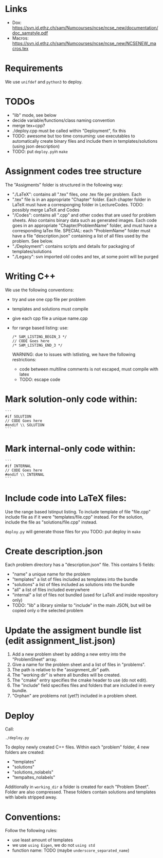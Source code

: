 # Links

- Dox:
    https://svn.id.ethz.ch/sam/Numcourses/ncse/ncse_new/documentation/doc_samstyle.pdf
- Macros:
    https://svn.id.ethz.ch/sam/Numcourses/ncse/ncse_new/NCSENEW_macros.tex

# Requirements

We use `unifdef` and `python3` to deploy.

# TODOs

- "lib" mode, see below
- decide variable/functions/class naming convention
- merge tex+cpp?
- ./deploy.cpp must be called within "Deployment", fix this
- TODO: awesome but too time consuming: use executables to automatically
  create binary files and include them in templates/solutions (using json
  description)
- TODO: put `deploy.py`in `make`

# Assignment codes tree structure

The "Assigments" folder is structured in the following way:
 - "./LaTeX": contains all ".tex" files, *one* .tex file per problem. Each
 - ".tex" file is in an appropriate "Chapter" folder.
   Each chapter folder in LaTeX must have a corresponging folder in LectureCodes.
   TODO: possibly merge LaTeX and Codes
 - "/Codes": contains all ".cpp" and other codes that are used for problem sheets.
   Also contains binary data such as generated images.
   Each code goes in an appropriate "Chapter/ProblemName" folder, and must have a corresponding laTex file.
   SPECIAL: each "ProblemName" folder must have a file "description.json"
   containing a list of all files used by the problem. See below.
 - "./Deployment": contains scripts and details for packaging of templates/solutions
 - "./Legacy": svn imported old codes and tex, at some point will be purged

# Writing C++

We use the following conventions:
- try and use one cpp file per problem
- templates and solutions must compile
- give each cpp file a unique name.cpp
- for range based listing: use:

    ```
    /* SAM_LISTING_BEGIN_3 */
    // CODE Goes here
    /* SAM_LISTING_END_3 */
    ```

    WARNING: due to issues with lstlisting, we have the following restrictions:
    - code between multiline comments is not escaped, must compile with latex
    - TODO: escape code

# Mark solution-only code within:

    ```
    #if SOLUTION
    // CODE Goes here
    #endif \\ SOLUTION
    ```

# Mark internal-only code within:

    ```
    #if INTERNAL
    // CODE Goes here
    #endif \\ INTERNAL
    ```

# Include code into LaTeX files:

Use the range based lstinput listing. To include template of file "file.cpp"
include file as if it were "templates/file.cpp" instead. For the
solution, include the file as "solutions/file.cpp" instead.

`deploy.py` will generate those files for you
TODO: put deploy in `make`

# Create description.json

Each problem directory has a "description.json" file. This contains 5 fields:
- "name" a unique name for the problem
- "templates" a list of files included as templates into the bundle
- "solutions" a list of files included as solutions into the bundle
- "all" a list of files included everywhere
- "internal" a list of files not bundled (used for LaTeX and inside repository only)
- TODO: "lib" a library similar to "include" in the main JSON,
  but will be copied only o the selected problem 

# Update the assigment bundle list (edit assignment_list.json)

1. Add a new problem sheet by adding a new entry into the "ProblemSheet" array.
2. Give a name for the problem sheet and a list of files in "problems".
3. The path is relative to the "assignment_dir" path.
4. The "working dir" is where all bundles will be created.
5. The "cmake" entry specifies the cmake header to use (do not edit).
6. The "include" field specifies files and folders that are included in every bundle.
7. "Orphan" are problems not (yet?) included in a problem sheet.

# Deploy

Call:

```
./deploy.py
```

To deploy newly created C++ files. Within each "problem" folder, 4 new folders
are created:
- "templates"
- "solutions"
- "solutions_nolabels"
- "tempaltes_nolabels"

Additionally in `working_dir` a folder is created for each "Problem Sheet".
Folder are also compressed. These folders contain solutions and templates
with labels stripped away.

# Conventions:

Follow the following rules:
- use least amount of templates
- we use `using Eigen`, we do not `using std`
- function name: TODO (maybe `underscore_separated_name`)
